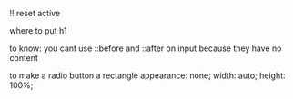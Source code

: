 
!!
reset active

where to put h1

to know: you cant use ::before and ::after on input because they have no content

to make a radio button a rectangle
    appearance: none;
    width: auto;
    height: 100%;